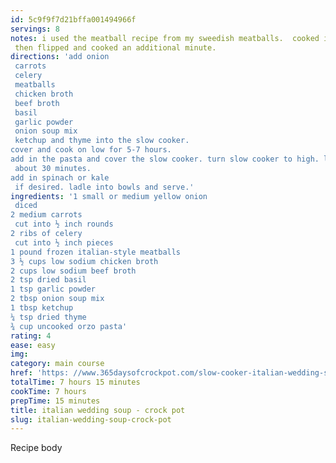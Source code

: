 ```yaml
---
id: 5c9f9f7d21bffa001494966f
servings: 8
notes: i used the meatball recipe from my sweedish meatballs.  cooked in skillet one minute
 then flipped and cooked an additional minute.
directions: 'add onion
 carrots
 celery
 meatballs
 chicken broth
 beef broth
 basil
 garlic powder
 onion soup mix
 ketchup and thyme into the slow cooker.
cover and cook on low for 5-7 hours.
add in the pasta and cover the slow cooker. turn slow cooker to high. let the pasta cook until tender
 about 30 minutes.
add in spinach or kale
 if desired. ladle into bowls and serve.'
ingredients: '1 small or medium yellow onion
 diced
2 medium carrots
 cut into ½ inch rounds
2 ribs of celery
 cut into ½ inch pieces
1 pound frozen italian-style meatballs
3 ½ cups low sodium chicken broth
2 cups low sodium beef broth
2 tsp dried basil
1 tsp garlic powder
2 tbsp onion soup mix
1 tbsp ketchup
¼ tsp dried thyme
¾ cup uncooked orzo pasta'
rating: 4
ease: easy
img:
category: main course
href: 'https: //www.365daysofcrockpot.com/slow-cooker-italian-wedding-soup/'
totalTime: 7 hours 15 minutes
cookTime: 7 hours
prepTime: 15 minutes
title: italian wedding soup - crock pot
slug: italian-wedding-soup-crock-pot
---
```

Recipe body